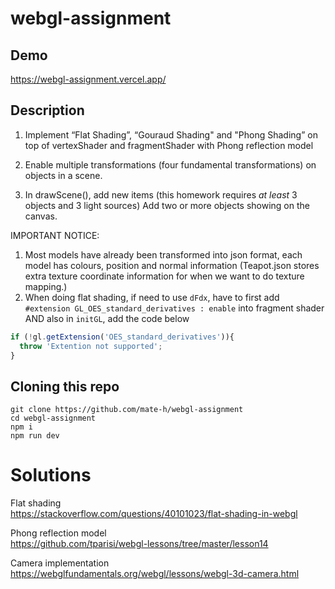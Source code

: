 # webgl-assignment

## Demo
https://webgl-assignment.vercel.app/

## Description
1. Implement “Flat Shading”, “Gouraud Shading" and "Phong Shading” on top of vertexShader and fragmentShader with Phong reflection model

2. Enable multiple transformations (four fundamental transformations) on objects in a scene.

3. In drawScene(), add new items (this homework requires _at least_ 3 objects and 3 light sources) Add two or more objects showing on the canvas.

IMPORTANT NOTICE:
1. Most models have already been transformed into json format, each model has colours, position and normal information (Teapot.json stores extra texture coordinate information for when we want to do texture mapping.)
2. When doing flat shading, if need to use `dFdx`, have to first add `#extension GL_OES_standard_derivatives : enable` into fragment shader AND also in `initGL`, add the code below

```js
if (!gl.getExtension('OES_standard_derivatives')){
  throw 'Extention not supported';
}
```

## Cloning this repo
```
git clone https://github.com/mate-h/webgl-assignment
cd webgl-assignment
npm i
npm run dev
```

# Solutions

Flat shading  
https://stackoverflow.com/questions/40101023/flat-shading-in-webgl

Phong reflection model  
https://github.com/tparisi/webgl-lessons/tree/master/lesson14

Camera implementation  
https://webglfundamentals.org/webgl/lessons/webgl-3d-camera.html